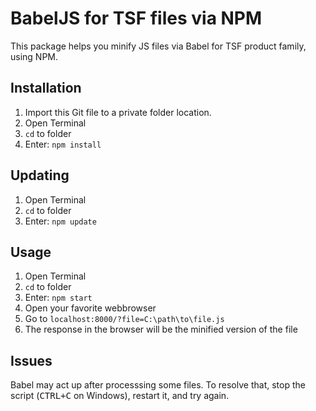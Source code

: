 # BabelJS for TSF files via NPM

This package helps you minify JS files via Babel for TSF product family, using NPM.

## Installation

1. Import this Git file to a private folder location.
1. Open Terminal
1. `cd` to folder
1. Enter: `npm install`

## Updating

1. Open Terminal
1. `cd` to folder
1. Enter: `npm update`

## Usage

1. Open Terminal
1. `cd` to folder
1. Enter: `npm start`
1. Open your favorite webbrowser
1. Go to `localhost:8000/?file=C:\path\to\file.js`
1. The response in the browser will be the minified version of the file

## Issues

Babel may act up after processsing some files. To resolve that, stop the script (<kbd>CTRL+C</kbd> on Windows), restart it, and try again.
